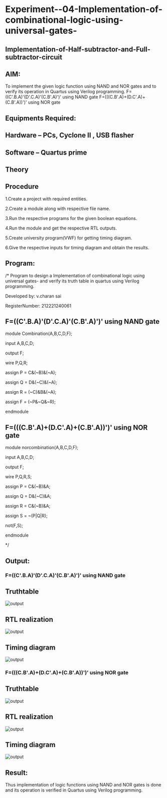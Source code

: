# Experiment--04-Implementation-of-combinational-logic-using-universal-gates-
 ## Implementation-of-Half-subtractor-and-Full-subtractor-circuit
## AIM:
To implement the given logic function using NAND and NOR gates and to verify its operation in Quartus using Verilog programming.
F=((C'.B.A)'(D'.C.A)'(C.B'.A)')' using NAND gate
F=(((C.B'.A)+(D.C'.A)+(C.B'.A))')' using NOR gate


## Equipments Required:
## Hardware – PCs, Cyclone II , USB flasher
## Software – Quartus prime
## Theory
 
 
 
 


## Procedure

1.Create a project with required entities.

2.Create a module along with respective file name.

3.Run the respective programs for the given boolean equations.

4.Run the module and get the respective RTL outputs.

5.Create university program(VWF) for getting timing diagram.

6.Give the respective inputs for timing diagram and obtain the results.

## Program:
/*
Program to design a Implementation of combinational logic using universal gates-  and verify its truth table in quartus using Verilog programming.

Developed by: v.charan sai

RegisterNumber:  212221240061

## F=((C'.B.A)'(D'.C.A)'(C.B'.A)')' using NAND gate

module Combination(A,B,C,D,F);

input A,B,C,D;

output F;

wire P,Q,R;

assign P = C&(~B)&(~A);

assign Q = D&(~C)&(~A);

assign R = (~C)&B&(~A);

assign F = (~P&~Q&~R);

endmodule


## F=(((C.B'.A)+(D.C'.A)+(C.B'.A))')' using NOR gate

module norcombination(A,B,C,D,F);

input A,B,C,D;

output F;

wire P,Q,R,S;

assign P = C&(~B)&A;

assign Q = D&(~C)&A;

assign R = C&(~B)&A;

assign S = ~(P|Q|R);

not(F,S);

endmodule

*/

## Output:
### F=((C'.B.A)'(D'.C.A)'(C.B'.A)')' using NAND gate
## Truthtable

![output](https://github.com/charansai0/Experiment--04-Implementation-of-combinational-logic-using-universal-gates-/blob/main/1.png)

##  RTL realization
![output](https://github.com/charansai0/Experiment--04-Implementation-of-combinational-logic-using-universal-gates-/blob/main/2.png)

## Timing diagram 
![output](https://github.com/charansai0/Experiment--04-Implementation-of-combinational-logic-using-universal-gates-/blob/main/3.jpeg)
### F=(((C.B'.A)+(D.C'.A)+(C.B'.A))')' using NOR gate

## Truthtable

![output](https://github.com/charansai0/Experiment--04-Implementation-of-combinational-logic-using-universal-gates-/blob/main/4.png)

##  RTL realization
![output](https://github.com/charansai0/Experiment--04-Implementation-of-combinational-logic-using-universal-gates-/blob/main/5.png)

## Timing diagram 
![output](https://github.com/charansai0/Experiment--04-Implementation-of-combinational-logic-using-universal-gates-/blob/main/6.jpeg)
## Result:
 
Thus implementation of logic functions using NAND and NOR gates is done and its operation is verified in Quartus using Verilog programming.
